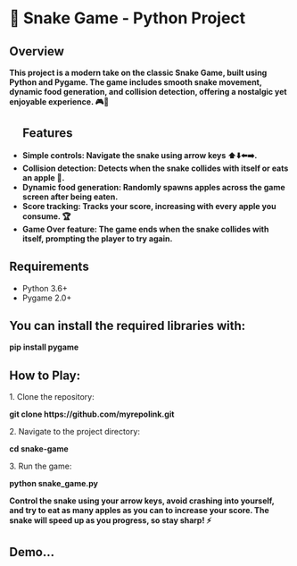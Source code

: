 <h1>🐍 Snake Game - Python Project</h1>
<h2>Overview</h2>
<p><b>This project is a modern take on the classic Snake Game, built using Python and Pygame. 
  The game includes smooth snake movement, dynamic food generation, and collision detection, offering a nostalgic yet enjoyable experience. 🎮🚀</b></p>


<ul >
<h2>Features</h2>
<b><li>Simple controls: Navigate the snake using arrow keys ⬆️⬇️⬅️➡️.</li>
<li>Collision detection: Detects when the snake collides with itself or eats an apple 🍏.</li>
<li>Dynamic food generation: Randomly spawns apples across the game screen after being eaten.</li>
<li>Score tracking: Tracks your score, increasing with every apple you consume. 🏆</li>
<li>Game Over feature: The game ends when the snake collides with itself, prompting the player to try again.</li>
 </ul></b>

 <h2>Requirements</h2>
 <ul>
   <li>Python 3.6+</li>
   <li>Pygame 2.0+</li>
 </ul>

 <h2><b>You can install the required libraries with:</b></h2>
 <p><b>pip install pygame
</b></p>
 <h2><b>How to Play:</b></h2>
 <p>1. Clone the repository:</p>
 <p><b>git clone https://github.com/myrepolink.git</b></p>
 <p>2. Navigate to the project directory:</p>
 <p><b>cd snake-game</b></p>
 <p>3. Run the game:</p>
 <p><b>python snake_game.py
</b></p>

<p><b>Control the snake using your arrow keys, avoid crashing into yourself, and try to eat as many apples as you can to increase your score. The snake will speed up as you progress, so stay sharp! ⚡️</b></p>

<h2>Demo...</h2>

 
